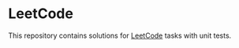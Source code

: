 # LeetCode

This repository contains solutions for [LeetCode](https://leetcode.com) tasks with unit tests.